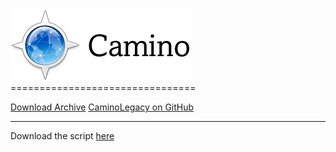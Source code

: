 <img src="CaminoLogo2.PNG">
================================

<a href="/caminobrowser/download_archive.html">Download Archive</a>
<a href="https://github.com/RetroSoftwareRepository/CaminoLegacy">CaminoLegacy on GitHub</a>

--------------------------------------------------------------------------
Download the script <a href="/caminobrowser/build_tenfourfox">here</a>
